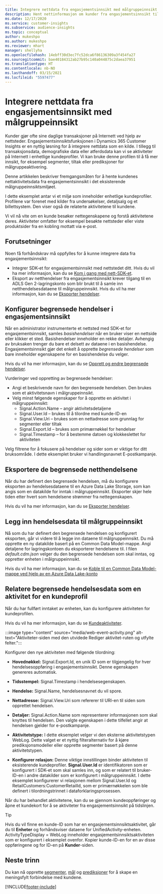 ```yaml
---
title: Integrere nettdata fra engasjementsinnsikt med målgruppeinnsikt
description: Hent nettinformasjon om kunder fra engasjementsinnsikt til målgruppeinnsikt.
ms.date: 12/17/2020
ms.service: customer-insights
ms.subservice: audience-insights
ms.topic: conceptual
author: mukeshpo
ms.author: mukeshpo
ms.reviewer: mhart
manager: shellyha
ms.openlocfilehash: 14ebff30d3ec7fc52dca6f86136309a3f454fa27
ms.sourcegitcommit: bae40184312ab27b95c140a044875c2daea37951
ms.translationtype: HT
ms.contentlocale: nb-NO
ms.lasthandoff: 03/15/2021
ms.locfileid: "5597477"
---
```

# <a name="integrate-web-data-from-engagement-insights-with-audience-insights"></a>Integrere nettdata fra engasjementsinnsikt med målgruppeinnsikt

Kunder gjør ofte sine daglige transaksjoner på Internett ved hjelp av nettsteder. Engasjementsinnsiktsfunksjonen i Dynamics 365 Customer Insights er en nyttig løsning for å integrere nettdata som en kilde. I tillegg til transaksjonsdata, demografiske data eller atferdsdata kan vi se aktiviteter på Internett i enhetlige kundeprofiler. Vi kan bruke denne profilen til å få mer innsikt, for eksempel segmenter, tiltak eller prediksjoner for målgruppeaktivering.

Denne artikkelen beskriver fremgangsmåten for å hente kundenes nettaktivitetsdata fra engasjementsinnsikt i det eksisterende målgruppeinnsiktsmiljøet.

I dette eksemplet antar vi et miljø som inneholder enhetlige kundeprofiler. Profilene var forenet med kilder fra undersøkelser, detaljsalg og et billettsystem. Den viser også de relaterte aktivitetene til kundene. 

Vi vil nå vite om en kunde besøker nettegenskapene og forstå aktivitetene deres. Aktiviteter omfatter for eksempel besøkte nettsteder eller viste produktsider fra en kobling mottatt via e-post.

## <a name="prerequisites"></a>Forutsetninger

Noen få forhåndskrav må oppfylles for å kunne integrere data fra engasjementsinnsikt: 

- Integrer SDK-et for engasjementsinnsikt med nettstedet ditt. Hvis du vil ha mer informasjon, kan du se [Kom i gang med nett-SDK-et](../engagement-insights/instrument-website.md).
- Eksport av netthendelser fra engasjementsinnsikt krever tilgang til en ADLS Gen 2-lagringskonto som blir brukt til å samle inn netthendelsesdataene til målgruppeinnsikt. Hvis du vil ha mer informasjon, kan du se [Eksporter hendelser](../engagement-insights/export-events.md).

## <a name="configure-refined-events-in-engagement-insights"></a>Konfigurer begrensede hendelser i engasjementsinnsikt

Når en administrator instrumenterte et nettsted med SDK-et for engasjementsinnsikt, samles *basishendelser* når en bruker viser en nettside eller klikker et sted. Basishendelser inneholder en rekke detaljer. Avhengig av bruksaken trenger du bare et delsett av dataene i en basishendelse. Engasjementsinnsikt gjør det enkelt å opprette *begrensede hendelser* som bare inneholder egenskapene for en basishendelse du velger.     

Hvis du vil ha mer informasjon, kan du se [Opprett og endre begrensede hendelser](../engagement-insights/refined-events.md).

Vurderinger ved oppretting av begrensede hendelser: 

- Angi et beskrivende navn for den begrensede hendelsen. Den brukes som et aktivitetsnavn i målgruppeinnsikt.
- Velg minst følgende egenskaper for å opprette en aktivitet i målgruppeinnsikt: 
    - Signal.Action.Name – angir aktivitetsdetaljene
    - Signal.User.Id – brukes til å tilordne med kunde-ID-en
    - Signal.View.Uri – brukes som en nettadresse som grunnlag for segmenter eller tiltak
    - Signal.Export.Id – brukes som primærnøkkel for hendelser <!-- system generated, do we need to list?-->
    - Signal.Timestamp – for å bestemme datoen og klokkeslettet for aktiviteten

Velg filtrene for å fokusere på hendelser og sider som er viktige for ditt bruksområde. I dette eksemplet bruker vi handlingsnavnet E-postkampanje.

## <a name="export-the-refined-web-events"></a>Eksportere de begrensede netthendelsene 

Når du har definert den begrensede hendelsen, må du konfigurere eksporten av hendelsesdataene til en Azure Data Lake Storage, som kan angis som en datakilde for inntak i målgruppeinnsikt. Eksporter skjer hele tiden etter hvert som hendelsene strømmer fra nettegenskapen.

Hvis du vil ha mer informasjon, kan du se [Eksporter hendelser](../engagement-insights/export-events.md).

## <a name="ingest-event-data-to-audience-insights"></a>Legg inn hendelsesdata til målgruppeinnsikt

Nå som du har definert den begrensede hendelsen og konfigurert eksporten, går vi videre til å legge inn dataene til målgruppeinnsikt. Du må opprette en ny datakilde basert på en Common Data Model-mappe. Angi detaljene for lagringskontoen du eksporterer hendelsene til. I filen *default.cdm.json* velger du den begrensede hendelsen som skal inntas, og oppretter enheten i målgruppeinnsikt.

Hvis du vil ha mer informasjon, kan du se [Koble til en Common Data Model-mappe ved hjelp av en Azure Data Lake-konto](connect-common-data-model.md)


## <a name="relate-refined-event-data-as-an-activity-of-a-customer-profile"></a>Relatere begrensede hendelsesdata som en aktivitet for en kundeprofil

Når du har fullført inntaket av enheten, kan du konfigurere aktiviteten for kundeprofilen.

Hvis du vil ha mer informasjon, kan du se [Kundeaktiviteter](activities.md).

:::image type="content" source="media/web-event-activity.png" alt-text="Aktiviteter-siden med den utvidede Rediger aktivitet-ruten og utfylte felter.":::

Konfigurer den nye aktiviteten med følgende tilordning: 

- **Hovednøkkel:** Signal.Export.Id, en unik ID som er tilgjengelig for hver hendelsesoppføring i engasjementsinnsikt. Denne egenskapen genereres automatisk.

- **Tidsstempel:** Signal.Timestamp i hendelsesegenskapen.

- **Hendelse:** Signal.Name, hendelsesnavnet du vil spore.

- **Nettadresse:** Signal.View.Uri som refererer til URI-en til siden som opprettet hendelsen.

- **Detaljer:** Signal.Action.Name som representerer informasjonen som skal knyttes til hendelsen. Den valgte egenskapen i dette tilfellet angir at hendelsen gjelder for e-postkampanje.

- **Aktivitetstype:** I dette eksemplet velger vi den eksterne aktivitetstypen WebLog. Dette valget er et nyttig filteralternativ for å kjøre prediksjonsmodeller eller opprette segmenter basert på denne aktivitetstypen.

- **Konfigurer relasjon:** Denne viktige innstillingen binder aktiviteten til eksisterende kundeprofiler. **Signal.User.Id** er identifikatoren som er konfigurert i SDK-et som skal samles inn, og som er relatert til bruker-ID-en i andre datakilder som er konfigurert i målgruppeinnsikt. I dette eksemplet konfigurerer vi relasjonen mellom Signal.User.Id og RetailCustomers:CustomerRetailId, som er primærnøkkelen som ble definert i tilordningstrinnet i dataforklaringsprosessen.


Når du har behandlet aktivitetene, kan du se gjennom kundeoppføringer og åpne et kundekort for å se aktiviteter fra engasjementsinnsikt på tidslinjen. 

> [!TIP]
> Hvis du vil finne en kunde-ID som har en engasjementsinnsiktsaktivitet, går du til **Enheter** og forhåndsviser dataene for UnifiedActivity-enheten. ActivityTypeDisplay = WebLog inneholder engasjementsinnsiktsaktiviteten som er konfigurert i eksemplet ovenfor. Kopier kunde-ID-en for en av disse oppføringene og for ID-en på **Kunder**-siden.

## <a name="next-steps"></a>Neste trinn

Du kan nå opprette [segmenter](segments.md), [mål](measures.md) og [prediksjoner](predictions.md) for å skape en meningsfylt forbindelse med kundene.


[!INCLUDE[footer-include](../includes/footer-banner.md)]
